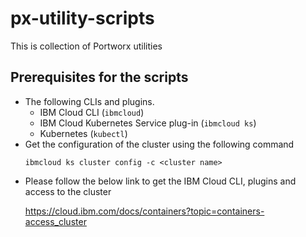 # px-utility-scripts

This is collection of Portworx utilities


## Prerequisites for the scripts
*   The following CLIs and plugins.
    *  IBM Cloud CLI (`ibmcloud`)
    *  IBM Cloud Kubernetes Service plug-in (`ibmcloud ks`)
    *  Kubernetes (`kubectl`)
*   Get the configuration of the cluster using the following command
    ```
    ibmcloud ks cluster config -c <cluster name>
    ```   

-  Please follow the below link to get the  IBM Cloud CLI, plugins and access to the cluster 

   https://cloud.ibm.com/docs/containers?topic=containers-access_cluster






